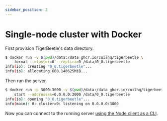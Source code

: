 ```yaml
---
sidebar_position: 2
---
```


# Single-node cluster with Docker

First provision TigerBeetle's data directory.

```bash
$ docker run -v $(pwd)/data:/data ghcr.io/coilhq/tigerbeetle \
    format --cluster=0 --replica=0 /data/0_0.tigerbeetle
info(io): creating "0_0.tigerbeetle"...
info(io): allocating 660.140625MiB...
```

Then run the server.

```bash
$ docker run -p 3000:3000 -v $(pwd)/data:/data ghcr.io/coilhq/tigerbeetle \
    start --addresses=0.0.0.0:3000 /data/0_0.tigerbeetle
info(io): opening "0_0.tigerbeetle"...
info(main): 0: cluster=0: listening on 0.0.0.0:3000
```

Now you can connect to the running server [using the Node client as a CLI](node-client-as-cli).
